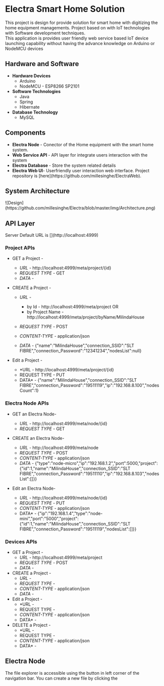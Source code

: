 <h1 id="electra-smart-home-solution">Electra Smart Home Solution</h1>
<p>This project is design for provide solution for smart home with digitizing the home equipment managements. Project based on with IoT technologies with Software development techniques.<br>
This application is provides user friendly web service based IoT device launching capability without having the advance knowledge on Arduino or NodeMCU devices</p>
<h2 id="hardware-and-software">Hardware and Software</h2>
<ul>
<li><strong>Hardware Devices</strong>
<ul>
<li>Arduino</li>
<li>NodeMCU - ESP8266 SP2101</li>
</ul>
</li>
<li><strong>Software Technologies</strong>
<ul>
<li>Java</li>
<li>Spring</li>
<li>Hibernate</li>
</ul>
</li>
<li><strong>Database Technology</strong>
<ul>
<li>MySQL</li>
</ul>
</li>
</ul>
<h2 id="components">Components</h2>
<ul>
<li><strong>Electra Node </strong>- Conector of the Home equipment with the smart home system.</li>
<li><strong>Web Service API </strong>- API layer for integrate users interaction with the system</li>
<li><strong>Electra Database </strong>- Store the system related details</li>
<li><strong>Electra Web UI</strong>- Userfriendly user interaction web interface. Project repository is [here](https://github.com/millesinghe/ElectraWeb).</li>
</ul>

<h2 id="electra-node">System Architecture</h2>
![Design](https://github.com/millesinghe/Electra/blob/master/img/Architecture.png)

<h2 id="electra-node">API Layer</h2>
Server Default URL is [](http://localhost:4999)
<h3><strong>Project APIs</strong></h3>

 - GET a Project - 
	 - *URL* - http://localhost:4999/meta/project/{id}
	 - *REQUEST TYPE -*  GET
	 - *DATA* - 
 - CREATE a Project - 
	  - *URL* -  
		  - by Id - 
		  http://localhost:4999/meta/project
					  OR
		 - by Project Name - http://localhost:4999/meta/project/byName/MilindaHouse
	  
	 - *REQUEST TYPE* - POST
	 - *CONTENT-TYPE -* application/json
	 - *DATA* - {"name":"MilindaHouse","connection_SSID":"SLT FIBRE","connection_Password":"12341234","nodesList":null}
	 
 - Edit a Project - 
 	 - *URL - http://localhost:4999/meta/project/{id}
	 - REQUEST TYPE - PUT
	 - DATA* - {"name":"MilindaHouse","connection_SSID":"SLT FIBRE","connection_Password":"19511119","ip":"192.168.8.100","nodesCount":1}

<h3><strong>Electra Node APIs</strong></h3>

 - GET an Electra Node- 
	 - *URL* - http://localhost:4999/meta/node/{id}
	 - *REQUEST TYPE -* GET
	 
 - CREATE an Electra Node- 
	  - *URL* - http://localhost:4999/meta/node
	 - *REQUEST TYPE* - POST
	 - *CONTENT-TYPE -* application/json
	 - *DATA* - {"type":"node-micro","ip":"192.168.1.2","port":5000,"project":{"id":1,"name":"MilindaHouse","connection_SSID":"SLT FIBRE","connection_Password":"19511110","ip":"192.168.8.103","nodesList":[]}}

 - Edit an Electra Node- 
 	 - *URL* - http://localhost:4999/meta/node/{id}
	 - *REQUEST TYPE* - PUT
	 - *CONTENT-TYPE -* application/json
	 - DATA* - {"ip":"192.168.1.4","type":"node-mini","port":"5000","project":{"id":1,"name":"MilindaHouse","connection_SSID":"SLT FIBRE","connection_Password":"19511119","nodesList":[]}}

<h3><strong>Devices APIs<strong></strong></strong></h3>

 - GET a Project - 
	 - *URL* - http://localhost:4999/meta/project
	 - *REQUEST TYPE -* POST
	 - *DATA* - 
 - CREATE a Project - 
	  - *URL* - 
	 - *REQUEST TYPE* -
	 - *CONTENT-TYPE -* application/json 
	 - *DATA* - 
 - Edit a Project - 
 	 - *URL - 
	 - REQUEST TYPE - 
	 - *CONTENT-TYPE -* application/json
	 - DATA* - 
 - DELETE a Project - 
 	 - *URL - 
	 - REQUEST TYPE - 
	 - *CONTENT-TYPE -* application/json
	 - DATA* - 

</h3><h2 id="electra-node">Electra Node</h2>
<p>The file explorer is accessible using the button in left corner of the navigation bar. You can create a new file by clicking the 
<!--stackedit_data:
eyJoaXN0b3J5IjpbMjExMjE2NjkxMywxNjkwODg3MzE5LDIzOD
kxMTE5MSwtMzU4MDgyMTUxLDEyOTYyNDUwNTksODYzMjQ3ODY5
LC0xMTUzODUzODcsLTE0MzM3MTAzMTYsLTMzMjQ1NTM2M119
-->